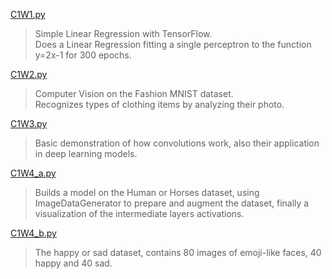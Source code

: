 

[C1W1.py](C1W1.py)
> Simple Linear Regression with TensorFlow.  
Does a Linear Regression fitting a single perceptron to the function y=2x-1 for 300 epochs.

[C1W2.py](C1W2.py)
> Computer Vision on the Fashion MNIST dataset.  
Recognizes types of clothing items
by analyzing their photo.

[C1W3.py](C1W3.py)
> Basic demonstration of how convolutions work,
also their application in deep learning models.

[C1W4_a.py](C1W4_a.py)
> Builds a model on the Human or Horses dataset,
using ImageDataGenerator to prepare and augment the dataset,
finally a visualization of the intermediate layers activations.


[C1W4_b.py](C1W4_b.py)
> The happy or sad dataset, contains 80 images of emoji-like faces,
40 happy and 40 sad.
